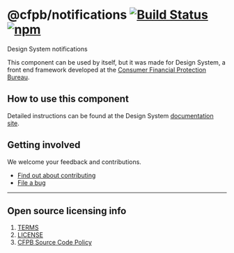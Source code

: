 # @cfpb/notifications [![Build Status](https://img.shields.io/travis/cfpb/design-system.svg)](https://travis-ci.org/cfpb/design-system) [![npm](https://img.shields.io/npm/v/@cfpb/notifications.svg?style=flat-square)](https://www.npmjs.com/package/@cfpb/notifications)

Design System notifications

This component can be used by itself, but it was made for Design System,
a front end framework developed at the
[Consumer Financial Protection Bureau](https://consumerfinance.gov).

## How to use this component

Detailed instructions can be found at the Design System
[documentation site](https://cfpb.github.io/design-system/).

## Getting involved

We welcome your feedback and contributions.

- [Find out about contributing](https://github.com/cfpb/design-system/blob/main/CONTRIBUTING.md)
- [File a bug](https://github.com/cfpb/design-system/issues/new?labels=bug)

---

## Open source licensing info

1. [TERMS](TERMS.md)
2. [LICENSE](LICENSE)
3. [CFPB Source Code Policy](https://github.com/cfpb/source-code-policy/)
